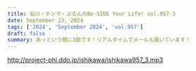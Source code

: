```yaml
---
title: 石川・ホンマ・ぶるんのBe-SIDE Your Life! vol.957-3
date: September 23, 2024
tags: ['2024', 'September 2024', 'vol.957']
draft: false
summary: あっという間に3部です！リアルタイムでメールも届いています！
---
```


http://project-phi.ddo.jp/ishikawa/ishikawa957_3.mp3